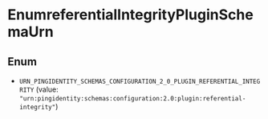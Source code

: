 

# EnumreferentialIntegrityPluginSchemaUrn

## Enum


* `URN_PINGIDENTITY_SCHEMAS_CONFIGURATION_2_0_PLUGIN_REFERENTIAL_INTEGRITY` (value: `"urn:pingidentity:schemas:configuration:2.0:plugin:referential-integrity"`)



